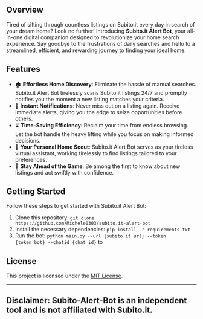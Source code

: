 <!--
<p align="center">
  <img src="insert-your-bot-logo-url-here" alt="Subito-Alert-Bot Logo">
</p>
-->

## Overview

Tired of sifting through countless listings on Subito.it every day in search of your dream home? Look no further! Introducing **Subito.it Alert Bot**, your all-in-one digital companion designed to revolutionize your home search experience. Say goodbye to the frustrations of daily searches and hello to a streamlined, efficient, and rewarding journey to finding your ideal home.

## Features

- 🏠 **Effortless Home Discovery**: Eliminate the hassle of manual searches. Subito.it Alert Bot tirelessly scans Subito.it listings 24/7 and promptly notifies you the moment a new listing matches your criteria.
- 📢 **Instant Notifications**: Never miss out on a listing again. Receive immediate alerts, giving you the edge to seize opportunities before others.
- ⌛ **Time-Saving Efficiency**: Reclaim your time from endless browsing. Let the bot handle the heavy lifting while you focus on making informed decisions.
- 💼 **Your Personal Home Scout**: Subito.it Alert Bot serves as your tireless virtual assistant, working tirelessly to find listings tailored to your preferences.
- 🚀 **Stay Ahead of the Game**: Be among the first to know about new listings and act swiftly with confidence.

## Getting Started

Follow these steps to get started with Subito.it Alert Bot:

1. Clone this repository: `git clone https://github.com/Michele0303/subito.it-alert-bot`
2. Install the necessary dependencies: `pip install -r requirements.txt`
4. Run the bot: `python main.py --url {subito.it url} --token {token_bot} --chatid {chat_id}` to 

## License

This project is licensed under the [MIT License](LICENSE).

---
Disclaimer: Subito-Alert-Bot is an independent tool and is not affiliated with Subito.it.
---
